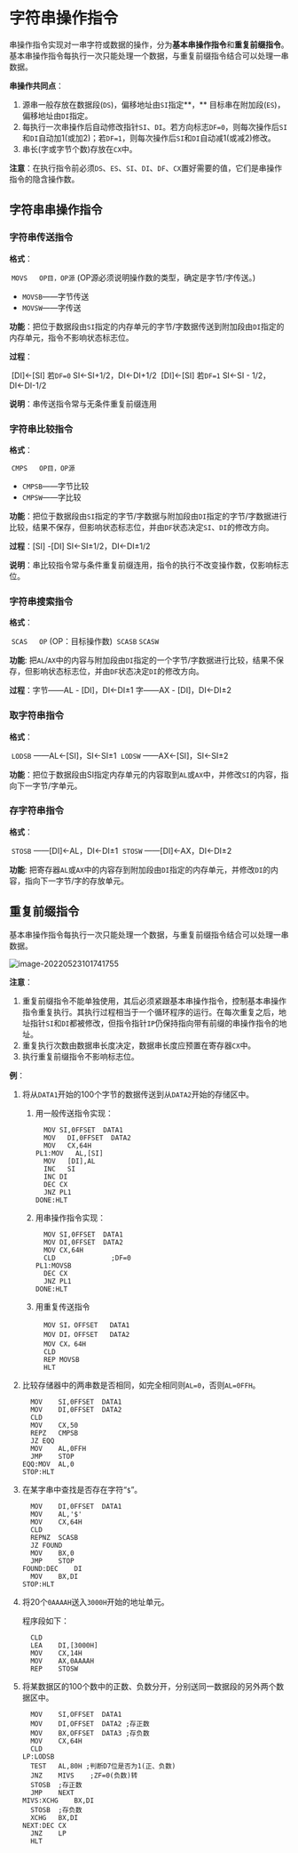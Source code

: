 # 字符串操作指令

​	串操作指令实现对一串字符或数据的操作，分为**基本串操作指令**和**重复前缀指令**。基本串操作指令每执行一次只能处理一个数据，与重复前缀指令结合可以处理一串数据。

**串操作共同点**：

1. 源串一般存放在数据段(`DS`)，偏移地址由`SI`指定**，** 目标串在附加段(`ES`)，偏移地址由`DI`指定。
2. 每执行一次串操作后自动修改指针`SI`、`DI`。若方向标志`DF=0`，则每次操作后`SI`和`DI`自动加1(或加2)；若`DF=1`，则每次操作后`SI`和`DI`自动减1(或减2)修改。
3. 串长(字或字节个数)存放在`CX`中。

**注意**：在执行指令前必须`DS`、`ES`、`SI`、`DI`、`DF`、`CX`置好需要的值，它们是串操作指令的隐含操作数。

## 字符串串操作指令

### 字符串传送指令

**格式**： 

​	`MOVS	OP目，OP源`	(OP源必须说明操作数的类型，确定是字节/字传送。)

- `MOVSB`——字节传送
- `MOVSW`——字传送

**功能**：把位于数据段由`SI`指定的内存单元的字节/字数据传送到附加段由`DI`指定的内存单元，指令不影响状态标志位。

**过程**：

​			[DI]←[SI]  若`DF=0` SI←SI+1/2，DI←DI+1/2
​			[DI]←[SI]  若`DF=1` SI←SI - 1/2，DI←DI-1/2

**说明**：串传送指令常与无条件重复前缀连用

### 字符串比较指令

**格式**： 

​	`CMPS	OP目，OP源` 

- `CMPSB`——字节比较
- `CMPSW`——字比较

**功能**：把位于数据段由`SI`指定的字节/字数据与附加段由`DI`指定的字节/字数据进行比较，结果不保存，但影响状态标志位，并由`DF`状态决定`SI`、`DI`的修改方向。

**过程**：[SI] -[DI]   SI←SI±1/2，DI←DI±1/2

**说明**：串比较指令常与条件重复前缀连用，指令的执行不改变操作数，仅影响标志位。

### 字符串搜索指令

**格式**：    

​	`SCAS	OP`	(OP：目标操作数)
​	`SCASB`
​	`SCASW`

**功能**: 把`AL`/`AX`中的内容与附加段由`DI`指定的一个字节/字数据进行比较，结果不保存，但影响状态标志位，并由`DF`状态决定`DI`的修改方向。 

**过程**：字节——AL - [DI]，DI←DI±1
           字——AX - [DI]，DI←DI±2 

### 取字符串指令

**格式**：

​			`LODSB`   ——AL←[SI]，SI←SI±1
​            `LODSW`  ——AX←[SI]，SI←SI±2

**功能**：把位于数据段由SI指定内存单元的内容取到`AL`或`AX`中，并修改`SI`的内容，指向下一字节/字单元。 

### 存字符串指令

**格式**：

​			`STOSB` ——[DI]←AL，DI←DI±1
​            `STOSW` ——[DI]←AX，DI←DI±2

**功能**:  把寄存器`AL`或`AX`中的内容存到附加段由`DI`指定的内存单元，并修改`DI`的内容，指向下一字节/字的存放单元。


## 重复前缀指令

​    基本串操作指令每执行一次只能处理一个数据，与重复前缀指令结合可以处理一串数据。

![image-20220523101741755](https://cdn.jsdelivr.net/gh/letengzz/Two-C@main/img/PM/Fourth/202205282041643.png)

**注意**：

1. 重复前缀指令不能单独使用，其后必须紧跟基本串操作指令，控制基本串操作指令重复执行。其执行过程相当于一个循环程序的运行。在每次重复之后，地址指针`SI`和`DI`都被修改，但指令指针`IP`仍保持指向带有前缀的串操作指令的地址。
2. 重复执行次数由数据串长度决定，数据串长度应预置在寄存器`CX`中。
3. 执行重复前缀指令不影响标志位。

**例**：

1. 将从`DATA1`开始的100个字节的数据传送到从`DATA2`开始的存储区中。

   1. 用一般传送指令实现：

      ```
        MOV	SI,0FFSET  DATA1		
        MOV   DI,0FFSET  DATA2					
        MOV   CX,64H			
      PL1:MOV	AL,[SI]							
        MOV   [DI],AL	
        INC   SI				
        INC	DI				
        DEC	CX								
        JNZ	PL1          		
      DONE:HLT	
      ```

   2. 用串操作指令实现：

      ```
        MOV	SI,0FFSET  DATA1
        MOV	DI,0FFSET  DATA2			
        MOV	CX,64H					
        CLD              ;DF=0					
      PL1:MOVSB	
        DEC	CX							        
        JNZ	PL1           		
      DONE:HLT
      
      ```

   3. 用重复传送指令

      ```
        MOV	SI，OFFSET   DATA1	
        MOV	DI，OFFSET   DATA2	
        MOV	CX，64H
        CLD			
        REP	MOVSB				
        HLT	
      ```

2. 比较存储器中的两串数是否相同，如完全相同则`AL=0`，否则`AL=0FFH`。

   ```
     MOV	SI,0FFSET  DATA1
     MOV	DI,0FFSET  DATA2				      
     CLD						
     MOV	CX,50					  
     REPZ	CMPSB	
     JZ	EQQ           		
     MOV	AL,0FFH			
     JMP	STOP
   EQQ:MOV	AL,0		
   STOP:HLT		
   ```

3. 在某字串中查找是否存在字符“`$`”。

   ```
     MOV	DI,0FFSET  DATA1			   
     MOV	AL,'$'					          
     MOV	CX,64H			
     CLD	
     REPNZ	SCASB			
     JZ	FOUND
     MOV	BX,0 
     JMP	STOP
   FOUND:DEC	DI						
     MOV	BX,DI 
   STOP:HLT	
   ```
   
4. 将20个`0AAAAH`送入`3000H`开始的地址单元。 

   程序段如下：

   ```
     CLD
     LEA	DI,[3000H]
     MOV	CX,14H
     MOV	AX,0AAAAH
     REP	STOSW
   ```

5. 将某数据区的100个数中的正数、负数分开，分别送同一数据段的另外两个数据区中。

   ```
     MOV	SI,OFFSET  DATA1
     MOV	DI,OFFSET  DATA2 ;存正数
     MOV	BX,OFFSET  DATA3 ;存负数
     MOV	CX,64H
     CLD
   LP:LODSB
     TEST	AL,80H ;判断D7位是否为1(正、负数)
     JNZ	MIVS	;ZF=0(负数)转
     STOSB	;存正数
     JMP	NEXT	
   MIVS:XCHG	BX,DI
     STOSB	;存负数
     XCHG	BX,DI 
   NEXT:DEC CX
     JNZ	LP
     HLT
   ```

   

